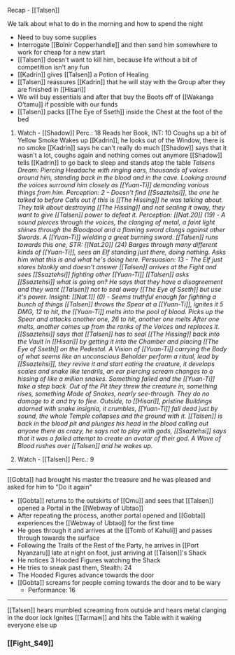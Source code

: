 Recap - [[Talsen]]

We talk about what to do in the morning and how to spend the night
- Need to buy some supplies
- Interrogate [[Bolnir Copperhandle]] and then send him somewhere to work for cheap for a new start
- [[Talsen]] doesn't want to kill him, because life without a bit of competition isn't any fun
- [[Kadrin]] gives [[Talsen]] a Potion of Healing
- [[Talsen]] reassures [[Kadrin]] that he will stay with the Group after they are finished in [[Hisari]]
- We will buy essentials and after that buy the Boots off of [[Wakanga O’tamu]] if possible with our funds
- [[Talsen]] packs [[The Eye of Sseth]] inside the Chest at the foot of the bed

1. Watch - [[Shadow]]
Perc.: 18
Reads her Book, INT: 10
Coughs up a bit of Yellow Smoke
Wakes up [[Kadrin]], he looks out of the Window, there is no smoke
[[Kadrin]] says he can't really do much
[[Shadow]] says that it wasn't a lot, coughs again and nothing comes out anymore
[[Shadow]] tells [[Kadrin]] to go back to sleep and stands atop the table
_Talsens Dream:
Piercing Headache with ringing ears, thousands of voices around him, standing back in the blood and in the cave.
Looking around the voices surround him closely as [[Yuan-Ti]] demanding various things from him.
Perception: 2 - Doesn't find [[Ssaztehsi]], the one he talked to before
Calls out if this is [[The Hissing]] he was talking about.
They talk about destroying [[The Hissing]] and not sealing it away, they want to give [[Talsen]] power to defeat it.
Perception: [[Nat.20]] (19) - A sound pierces through the voices, the clanging of metal, a faint light shines through the Bloodpool and a flaming sword clangs against other Swords. A [[Yuan-Ti]] wielding a great burning sword.
[[Talsen]] runs towards this one, STR: [[Nat.20]] (24)
Barges through many different kinds of [[Yuan-Ti]], sees an Elf standing just there, doing nothing. Asks him what this is and what he's doing here.
Persuasion: 13 - The Elf just stares blankly and doesn't answer
[[Talsen]] arrives at the Fight and sees [[Ssaztehsi]] fighting other [[Yuan-Ti]]
[[Talsen]] asks [[Ssaztehsi]] what is going on?
He says that they have a disagreement and they want [[Talsen]] not to seal away [[The Eye of Sseth]] but use it's power.
Insight: [[Nat.1]] (0) - Seems truthful enough for fighting a bunch of things
[[Talsen]] throws the Spear at a [[Yuan-Ti]], ignites it 5 DMG, 12 to hit, the [[Yuan-Ti]] melts into the pool of blood.
Picks up the Spear and attacks another one, 26 to hit, another one melts
After one melts, another comes up from the ranks of the Voices and replaces it.
[[Ssaztehsi]] says that [[Talsen]] has to seal [[The Hissing]] back into the Vault in [[Hisari]] by getting it into the Chamber and placing [[The Eye of Sseth]] on the Pedestal.
A Vision of [[Yuan-Ti]] carrying the Body of what seems like an unconscious Beholder perform a ritual, lead by [[Ssaztehsi]], they revive it and start eating the creature, it develops scales and snake like tendrils, an ear piercing scream changes to a hissing of like a million snakes. Something failed and the [[Yuan-Ti]] take a step back. Out of the Pit they threw the creature in, something rises, something Made of Snakes, nearly see-through. They do no damage to it and try to flee. Outside, to [[Hisari]], pristine Buildings adorned with snake insignia, it crumbles, [[Yuan-Ti]] fall dead just by sound, the whole Temple collapses and the ground with it.
[[Talsen]] is back in the blood pit and plunges his head in the blood calling out anyone there as crazy, he says not to play with gods, [[Ssaztehsi]] says that it was a failed attempt to create an avatar of their god.
A Wave of Blood rushes over [[Talsen]] and he wakes up._

1. Watch - [[Talsen]]
Perc.:  9

---
[[Gobta]] had brought his master the treasure and he was pleased and asked for him to "Do it again"
- [[Gobta]] returns to the outskirts of [[Omu]] and sees that [[Talsen]] opened a Portal in the [[Webway of Ubtao]]
- After repeating the process, another portal opened and [[Gobta]] experiences the [[Webway of Ubtao]] for the first time
- He goes through it and arrives at the [[Tomb of Kahuli]] and passes through towards the surface
- Following the Trails of the Rest of the Party, he arrives in [[Port Nyanzaru]] late at night on foot, just arriving at [[Talsen]]'s Shack
- He notices 3 Hooded Figures watching the Shack
- He tries to sneak past them, Stealth: 24
- The Hooded Figures advance towards the door
- [[Gobta]] screams for people coming towards the door and to be wary
	- Performance: 16

---
[[Talsen]] hears mumbled screaming from outside and hears metal clanging in the door lock
Ignites [[Tarmaw]] and hits the Table with it waking everyone else up

### [[Fight_S49]]